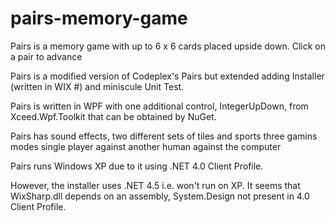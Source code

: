 # pairs-memory-game
Pairs is a memory game with up to 6 x 6 cards placed upside down. Click on a pair to advance

Pairs is a modified version of Codeplex's Pairs but extended adding Installer (written in WIX #) and miniscule Unit Test.

Pairs is written in WPF with one additional control, IntegerUpDown, from Xceed.Wpf.Toolkit that can be obtained by NuGet.

Pairs has sound effects, two different sets of tiles and sports three gamins modes 
	single player
	against another human
	against the computer

Pairs runs Windows XP due to it using .NET 4.0 Client Profile.  

However, the installer uses .NET 4.5 i.e. won't run on XP. 
It seems that WixSharp.dll depends on an assembly, System.Design not present in 4.0 Client Profile.
